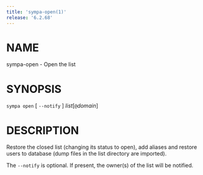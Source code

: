 ```yaml
---
title: 'sympa-open(1)'
release: '6.2.68'
---
```


# NAME

sympa-open - Open the list

# SYNOPSIS

`sympa open` \[ `--notify` \] _list_\[`@`_domain_\]

# DESCRIPTION

Restore the closed list (changing its status to open), add aliases and restore
users to database (dump files in the list directory are imported).

The `--notify` is optional.
If present, the owner(s) of the list will be notified.
